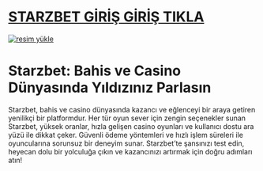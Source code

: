 # <a href="https://cevirdeyn.com/">STARZBET GİRİŞ GİRİŞ TIKLA</a>

<a href="https://l24.im/i1UTmO"><img src="https://encrypted-tbn0.gstatic.com/images?q=tbn:ANd9GcQKGUBAxqESB6-T3PazbqqcNigT6hllbK8V7g&s" alt="resim yükle" border="0" /></a>

# Starzbet: Bahis ve Casino Dünyasında Yıldızınız Parlasın
Starzbet, bahis ve casino dünyasında kazancı ve eğlenceyi bir araya getiren yenilikçi bir platformdur. Her tür oyun sever için zengin seçenekler sunan Starzbet, yüksek oranlar, hızla gelişen casino oyunları ve kullanıcı dostu ara yüzü ile dikkat çeker. Güvenli ödeme yöntemleri ve hızlı işlem süreleri ile oyuncularına sorunsuz bir deneyim sunar. Starzbet’te şansınızı test edin, heyecan dolu bir yolculuğa çıkın ve kazancınızı artırmak için doğru adımları atın!
